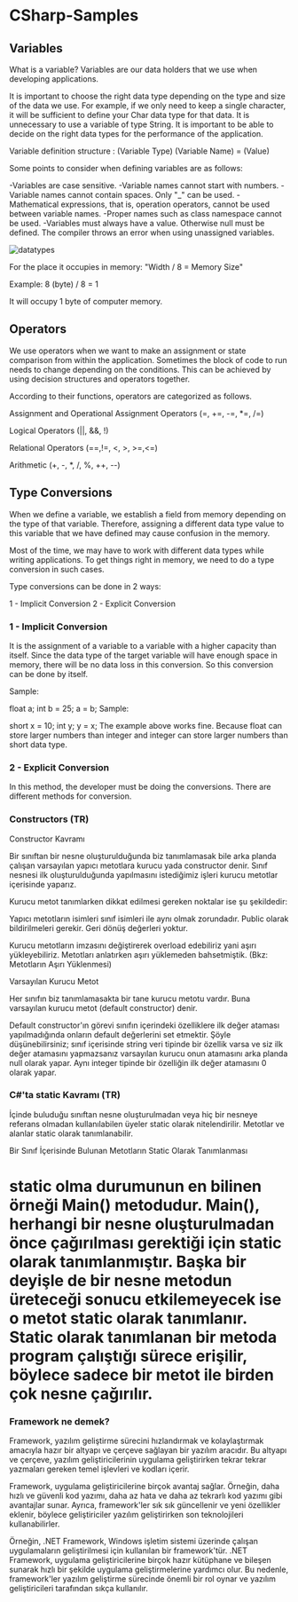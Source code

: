 # CSharp-Samples

## Variables

What is a variable?
Variables are our data holders that we use when developing applications.

It is important to choose the right data type depending on the type and size of the data we use. For example, if we only need to keep a single character, it will be sufficient to define your Char data type for that data. It is unnecessary to use a variable of type String. It is important to be able to decide on the right data types for the performance of the application.

Variable definition structure : (Variable Type) (Variable Name) = (Value)

Some points to consider when defining variables are as follows:

-Variables are case sensitive.
-Variable names cannot start with numbers.
-Variable names cannot contain spaces. Only "_" can be used.
-Mathematical expressions, that is, operation operators, cannot be used between variable names.
-Proper names such as class namespace cannot be used.
-Variables must always have a value. Otherwise null must be defined. The compiler throws an error when using unassigned variables.

![datatypes](https://user-images.githubusercontent.com/78081616/188669669-11fa70ec-347e-4abd-8aa7-6c8636643cd7.png)

For the place it occupies in memory: "Width / 8 = Memory Size"

Example: 8 (byte) / 8 = 1

It will occupy 1 byte of computer memory.

## Operators

We use operators when we want to make an assignment or state comparison from within the application. Sometimes the block of code to run needs to change depending on the conditions. This can be achieved by using decision structures and operators together.

According to their functions, operators are categorized as follows.

Assignment and Operational Assignment Operators (=, +=, -=, *=, /=)

Logical Operators (||, &&, !)

Relational Operators (==,!=, <, >, >=,<=)

Arithmetic (+, -, *, /, %, ++, --)

## Type Conversions
When we define a variable, we establish a field from memory depending on the type of that variable. Therefore, assigning a different data type value to this variable that we have defined may cause confusion in the memory.

Most of the time, we may have to work with different data types while writing applications. To get things right in memory, we need to do a type conversion in such cases.

Type conversions can be done in 2 ways:

1 - Implicit Conversion
2 - Explicit Conversion

### 1 - Implicit Conversion
It is the assignment of a variable to a variable with a higher capacity than itself. Since the data type of the target variable will have enough space in memory, there will be no data loss in this conversion. So this conversion can be done by itself.

Sample:

float a; int b = 25; a = b;
Sample:

short x = 10; int y; y = x;
The example above works fine. Because float can store larger numbers than integer and integer can store larger numbers than short data type.

### 2 - Explicit Conversion
In this method, the developer must be doing the conversions. There are different methods for conversion.

### Constructors (TR)
Constructor Kavramı

Bir sınıftan bir nesne oluşturulduğunda biz tanımlamasak bile arka planda çalışan varsayılan yapıcı metotlara kurucu yada constructor denir. Sınıf nesnesi ilk oluşturulduğunda yapılmasını istediğimiz işleri kurucu metotlar içerisinde yaparız.

Kurucu metot tanımlarken dikkat edilmesi gereken noktalar ise şu şekildedir:

Yapıcı metotların isimleri sınıf isimleri ile aynı olmak zorundadır.
Public olarak bildirilmeleri gerekir.
Geri dönüş değerleri yoktur.

Kurucu metotların imzasını değiştirerek overload edebiliriz yani aşırı yükleyebiliriz. Metotları anlatırken aşırı yüklemeden bahsetmiştik. (Bkz: Metotların Aşırı Yüklenmesi)

Varsayılan Kurucu Metot

Her sınıfın biz tanımlamasakta bir tane kurucu metotu vardır. Buna varsayılan kurucu metot (default constructor) denir.

Default constructor'ın görevi sınıfın içerindeki özelliklere ilk değer ataması yapılmadığında onların default değerlerini set etmektir. Şöyle düşünebilirsiniz; sınıf içerisinde string veri tipinde bir özellik varsa ve siz ilk değer atamasını yapmazsanız varsayılan kurucu onun atamasını arka planda null olarak yapar. Aynı integer tipinde bir özelliğin ilk değer atamasını 0 olarak yapar.

### C#'ta static Kavramı (TR)

İçinde buluduğu sınıftan nesne oluşturulmadan veya hiç bir nesneye referans olmadan kullanılabilen üyeler static olarak nitelendirilir. Metotlar ve alanlar static olarak tanımlanabilir.

Bir Sınıf İçerisinde Bulunan Metotların Static Olarak Tanımlanması

# static olma durumunun en bilinen örneği Main() metodudur. Main(), herhangi bir nesne oluşturulmadan önce çağırılması gerektiği için static olarak tanımlanmıştır. Başka bir deyişle de bir nesne metodun üreteceği sonucu etkilemeyecek ise o metot static olarak tanımlanır. Static olarak tanımlanan bir metoda program çalıştığı sürece erişilir, böylece sadece bir metot ile birden çok nesne çağırılır. 

### Framework ne demek?

Framework, yazılım geliştirme sürecini hızlandırmak ve kolaylaştırmak amacıyla hazır bir altyapı ve çerçeve sağlayan bir yazılım aracıdır. Bu altyapı ve çerçeve, yazılım geliştiricilerinin uygulama geliştirirken tekrar tekrar yazmaları gereken temel işlevleri ve kodları içerir.

Framework, uygulama geliştiricilerine birçok avantaj sağlar. Örneğin, daha hızlı ve güvenli kod yazımı, daha az hata ve daha az tekrarlı kod yazımı gibi avantajlar sunar. Ayrıca, framework'ler sık sık güncellenir ve yeni özellikler eklenir, böylece geliştiriciler yazılım geliştirirken son teknolojileri kullanabilirler.

Örneğin, .NET Framework, Windows işletim sistemi üzerinde çalışan uygulamaların geliştirilmesi için kullanılan bir framework'tür. .NET Framework, uygulama geliştiricilerine birçok hazır kütüphane ve bileşen sunarak hızlı bir şekilde uygulama geliştirmelerine yardımcı olur. Bu nedenle, framework'ler yazılım geliştirme sürecinde önemli bir rol oynar ve yazılım geliştiricileri tarafından sıkça kullanılır.
